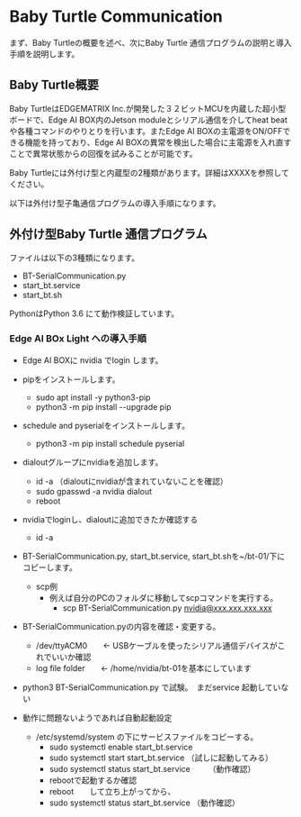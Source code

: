 # Baby Turtle Communication

まず、Baby Turtleの概要を述べ、次にBaby Turtle 通信プログラムの説明と導入手順を説明します。

## Baby Turtle概要

Baby TurtleはEDGEMATRIX Inc.が開発した３２ビットMCUを内蔵した超小型ボードで、Edge AI BOX内のJetson moduleとシリアル通信を介してheat beatや各種コマンドのやりとりを行います。またEdge AI BOXの主電源をON/OFFできる機能を持っており、Edge AI BOXの異常を検出した場合に主電源を入れ直すことで異常状態からの回復を試みることが可能です。

Baby Turtleには外付け型と内蔵型の2種類があります。詳細はXXXXを参照してください。

以下は外付け型子亀通信プログラムの導入手順になります。

## 外付け型Baby Turtle 通信プログラム

ファイルは以下の3種類になります。

- BT-SerialCommunication.py
- start_bt.service
- start_bt.sh

PythonはPython 3.6 にて動作検証しています。

### Edge AI BOx Light への導入手順

- Edge AI BOXに nvidia でlogin します。
- pipをインストールします。
  - sudo apt install -y python3-pip
  - python3 -m pip install --upgrade pip
- schedule and pyserialをインストールします。
  - python3 -m pip install schedule pyserial
- dialoutグループにnvidiaを追加します。
  - id -a   （dialoutにnvidiaが含まれていないことを確認）
  - sudo gpasswd -a nvidia dialout
  - reboot
- nvidiaでloginし、dialoutに追加できたか確認する
  - id -a

- BT-SerialCommunication.py, start_bt.service, start_bt.shを~/bt-01/下にコピーします。
  - scp例
    - 例えば自分のPCのフォルダに移動してscpコマンドを実行する。
      - scp BT-SerialCommunication.py nvidia@xxx.xxx.xxx.xxx
- BT-SerialCommunication.pyの内容を確認・変更する。
  - /dev/ttyACM0　　<- USBケーブルを使ったシリアル通信デバイスがこれでいいか確認
  - log file folder　　<- /home/nvidia/bt-01を基本にしています
- python3 BT-SerialCommunication.py で試験。　まだservice 起動していない
- 動作に問題ないようであれば自動起動設定
  - /etc/systemd/system の下にサービスファイルをコピーする。
    - sudo systemctl enable start_bt.service
    - sudo systemctl start start_bt.service     （試しに起動してみる）
    - sudo systemctl status start_bt.service　　 （動作確認）
    - rebootで起動するか確認
    - reboot　　して立ち上がってから、
    - sudo systemctl status start_bt.service      （動作確認）
